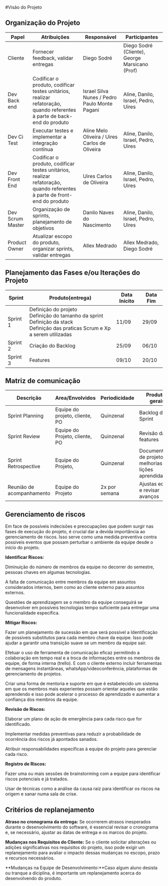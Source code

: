#Visão do Projeto

## Organização do Projeto

|       Papel      | Atribuições | Responsável | Participantes |
|------------------|-------------| ------------|-----------------|
|Cliente           | Fornecer feedback, validar entregas | Diego Sodré | Diego Sodré (Cliente), George Marsicano (Prof)
| Dev Back end     | Codificar o produto, codificar testes unitários, realizar refatoração, quando referentes à parte de back-end do produto​ | Israel Silva Nunes /  Pedro Paulo Monte Pagani​ | Aline, Danilo, Israel, Pedro, Uires |
| Dev Ci Test      | Executar testes e implementar a integração contínua | Aline Melo Oliveira /  Uires Carlos de Oliveira​ | Aline, Danilo, Israel, Pedro, Uires |
| Dev Front End    | Codificar o produto, codificar testes unitários, realizar refatoração, quando referentes à parte de front-end do produto | Uires Carlos de Oliveira​ | Aline, Danilo, Israel, Pedro, Uires |
| Dev Scrum Master | Organização de sprints, planejamento de objetivos​​ | Danilo Naves do Nascimento | Aline, Danilo, Israel, Pedro, Uires |
|Product Owner   |Atualizar escopo do produto, organizar sprints, validar entregas| Allex Medrado | Allex Medrado, Diego Sodré

## Planejamento das Fases e/ou Iterações do Projeto

| Sprint   | Produto(entrega) | Data Inicito | Data Fim |
| ------   | ---------------- | ------------ | -------- |
| Sprint 1 | Definição do projeto <br> Definição do tamanho da sprint <br> Definição da stack <br> Definição das praticas Scrum e Xp a serem utilizadas | 11/09 | 29/09 |
| Sprint 2 | Criação do Backlog | 25/09 | 06/10 |
| Sprint 3 | Features <a definir> | 09/10 | 20/10 |

## Matriz de comunicação 

| Descrição       | Area/Envolvidos         | Periodicidade | Produtos gerais                        |
| ---------       | ---------------         | ------------- | ---------------                        |
| Sprint Planning | Equipe do projeto, cliente, PO     | Quinzenal     | Backlog da Sprint                      |
| Sprint Review   | Equipe do Projeto, cliente, PO       | Quinzenal     | Revisão das features                   |
| Sprint Retrospective | Equipe do Projeto,   | Quinzenal     | Documentação de projeto, melhorias e lições aprendidas  |
| Reunião de acompanhamento  | Equipe do Projeto     | 2x por semana        | Ajustas equipe e revisar avanços |

## Gerenciamento de riscos

Em face de possíveis indecisões e preocupações que podem surgir nas fases de execução do projeto, é crucial dar a devida importância ao gerenciamento de riscos. Isso serve como uma medida preventiva contra possíveis eventos que possam perturbar o ambiente da equipe desde o início do projeto.

**Identificar Riscos:**

Diminuição do número de membros da equipe no decorrer do semestre, pessoas chaves em algumas tecnologias.

A falta de comunicação entre membros da equipe em assuntos considerados internos, bem como ao cliente externo para assuntos externos. 

Questões de aprendizagem se o membro da equipe conseguirá se desenvolver em possíveis tecnologias tempo suficiente para entregar uma funcionalidade específica.

**Mitigar Riscos:**

Fazer um planejamento de sucessão em que será possível a Identificação de possíveis substitutos para cada membro chave da equipe. Isso pode ajudar a garantir uma transição suave se um membro da equipe sair.

Efetuar o uso de ferramenta de comunicação eficaz permitindo a colaboração em tempo real e a troca de informações entre os membros da equipe, de forma interna (trello). E com o cliente externo incluir ferramentas de mensagens instantâneas, whatsApp/videoconferência, plataformas de gerenciamento de projetos.

Criar uma forma de mentoria e suporte em que é estabelecido um sistema em que os membros mais experientes possam orientar aqueles que estão aprendendo e isso pode acelerar o processo de aprendizado e aumentar a confiança dos membros da equipe.

**Revisão de Riscos:**

Elaborar um plano de ação de emergência para cada risco que for identificado.

Implementar medidas preventivas para reduzir a probabilidade de ocorrência dos riscos já apontados sanados.

Atribuir responsabilidades específicas à equipe do projeto para gerenciar cada risco.


**Registro de Riscos:**

Fazer uma ou mais sessões de brainstorming com a equipe para identificar riscos potenciais e já tratados.

Usar de técnicas como a análise da causa raiz para identificar os riscos na origem e sanar numa sala de crise.

## Critérios de replanejamento

**Atraso no cronograma da entrega:** Se ocorrerem atrasos inesperados durante o desenvolvimento do software, é essencial revisar o cronograma e, se necessário, ajustar as datas de entrega e os marcos do projeto.

**Mudanças nos Requisitos do Cliente:** Se o cliente solicitar alterações ou adições significativas nos requisitos do projeto, isso pode exigir um replanejamento para avaliar o impacto dessas mudanças no escopo, prazo e recursos necessários.

**Mudanças na Equipe de Desenvolvimento:**Caso algum aluno desista ou tranque a diciplina, é importante um replanejamento acerca do desenvolvendo do produto.




